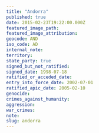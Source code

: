 ```yaml
---
title: "Andorra"
published: true
date: 2015-02-23T19:22:00.000Z
featured_image_path:
featured_image_attribution:
geocode: AND
iso_code: AD
internal_note:
territory:
state_party: true
signed_but_not_ratified:
signed_date: 1998-07-18
ratified_or_acceded_date:
entry_into_force_date: 2002-07-01
ratified_apic_date: 2005-02-10
genocide:
crimes_against_humanity:
aggression:
war_crimes:
note:
slug: andorra
---
```

